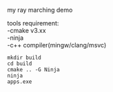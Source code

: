 my ray marching demo 

tools requirement:
<br>
-cmake v3.xx
<br>
-ninja 
<br>
-c++ compiler(mingw/clang/msvc)
<br>
```terminal
mkdir build
cd build
cmake .. -G Ninja
ninja
apps.exe
